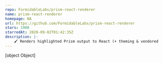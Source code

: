 ```yaml
---
repo: FormidableLabs/prism-react-renderer
name: prism-react-renderer
homepage: NA
url: https://github.com/FormidableLabs/prism-react-renderer
stars: 1908
starredAt: 2020-09-02T01:42:35Z
description: |-
    🖌️ Renders highlighted Prism output to React (+ theming & vendored Prism)
---
```


[object Object]
